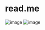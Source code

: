 # read.me
![image](https://github.com/zeepyronian/read.me/assets/133080508/4bec497d-ca7d-4d83-a8b5-9d8900243f95=250x250width="48)
![image](https://github.com/zeepyronian/read.me/assets/133080508/1c454759-c579-402a-a411-453f3add2a58=250x250width="48")


